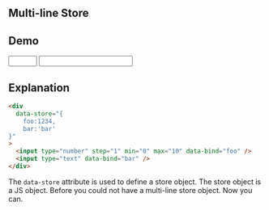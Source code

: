 ## Multi-line Store

## Demo

<div data-store="{
    foo:1234,
    bar:'bar'
}">
    <input
        type="number"
        step="1"
        min="0"
        max="10"
        data-bind="foo"
        class="input input-bordered"
    />
    <input
        type="text"
        data-bind="bar"
        class="input input-bordered"
    />
</div>

## Explanation

```html
<div
  data-store="{
    foo:1234,
    bar:'bar'
}"
>
  <input type="number" step="1" min="0" max="10" data-bind="foo" />
  <input type="text" data-bind="bar" />
</div>
```

The `data-store` attribute is used to define a store object. The store object is a JS object. Before you could not have a multi-line store object. Now you can.
